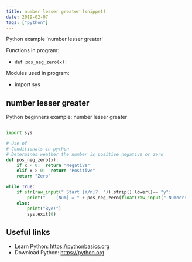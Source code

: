 ```yaml
---
title: number lesser greater (snippet)
date: 2019-02-07
tags: ["python"]
---
```

Python example 'number lesser greater'

Functions in program: 
* `def pos_neg_zero(x): `

Modules used in program: 
* import sys

## number lesser greater

Python beginners example: number lesser greater

```python

import sys

# Use of 
# Conditionals in python
# Determines weather the number is positive negative or zero
def pos_neg_zero(x): 
	if x < 0:  return "Negative" 
	elif x > 0:  return "Positive" 
	return "Zero"

while True:
	if str(raw_input(" Start [Y/n]?  ")).strip().lower()== "y":
		print("    [Num] = " + pos_neg_zero(float(raw_input(" Number:  "))) + "\n")
	else:
		print("Bye!")
		sys.exit(0)


```

## Useful links

- Learn Python: https://pythonbasics.org
- Download Python: https://python.org
